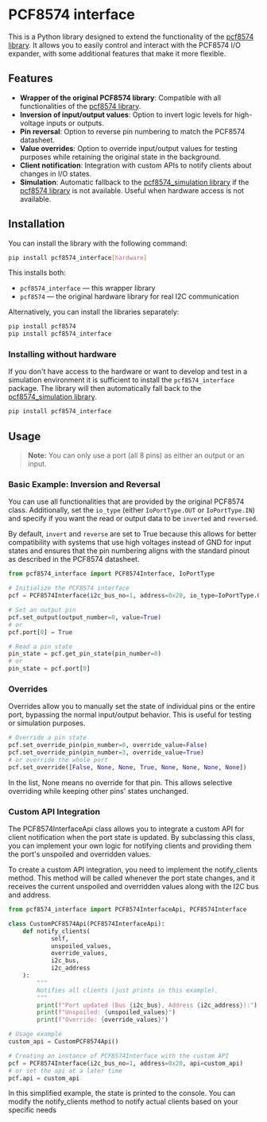 # PCF8574 interface

This is a Python library designed to extend the functionality of the [pcf8574 library](https://pypi.org/project/pcf8574/).
It allows you to easily control and interact with the PCF8574 I/O expander, with some additional features that make it more flexible.

## Features

- **Wrapper of the original PCF8574 library**: Compatible with all functionalities of the [pcf8574 library](https://pypi.org/project/pcf8574/).
- **Inversion of input/output values**: Option to invert logic levels for high-voltage inputs or outputs.
- **Pin reversal**: Option to reverse pin numbering to match the PCF8574 datasheet.
- **Value overrides**: Option to override input/output values for testing purposes while retaining the original state in the background.
- **Client notification**: Integration with custom APIs to notify clients about changes in I/O states.
- **Simulation**: Automatic fallback to the [pcf8574_simulation library](https://pypi.org/project/pcf8574_simulation/) if the [pcf8574 library](https://pypi.org/project/pcf8574/) is not available. Useful when hardware access is not available.


## Installation

You can install the library with the following command:

```bash
pip install pcf8574_interface[hardware]
```

This installs both:
- `pcf8574_interface` — this wrapper library
- `pcf8574` — the original hardware library for real I2C communication

Alternatively, you can install the libraries separately:

```bash
pip install pcf8574
pip install pcf8574_interface
```


### Installing without hardware
If you don't have access to the hardware or want to develop and test in a simulation environment it is sufficient to install the `pcf8574_interface` package.
The library will then automatically fall back to the [pcf8574_simulation library](https://pypi.org/project/pcf8574_simulation/).

```bash
pip install pcf8574_interface
```


## Usage

> **Note:** You can only use a port (all 8 pins) as either an output or an input.


### Basic Example: Inversion and Reversal

You can use all functionalities that are provided by the original PCF8574 class.
Additionally, set the `io_type` (either `IoPortType.OUT` or `IoPortType.IN`) and specify if you want the read or output data to be `inverted` and `reversed`.

By default, `invert` and `reverse` are set to True because this allows for better compatibility with systems that use high voltages instead of GND for input states and ensures that the pin numbering aligns with the standard pinout as described in the PCF8574 datasheet.

```python
from pcf8574_interface import PCF8574Interface, IoPortType

# Initialize the PCF8574 interface
pcf = PCF8574Interface(i2c_bus_no=1, address=0x20, io_type=IoPortType.OUT, invert=True, reverse=True)

# Set an output pin
pcf.set_output(output_number=0, value=True)
# or
pcf.port[0] = True

# Read a pin state
pin_state = pcf.get_pin_state(pin_number=0)
# or
pin_state = pcf.port[0]
```


### Overrides

Overrides allow you to manually set the state of individual pins or the entire port, bypassing the normal input/output behavior. This is useful for testing or simulation purposes.

```python
# Override a pin state
pcf.set_override_pin(pin_number=0, override_value=False)
pcf.set_override_pin(pin_number=3, override_value=True)
# or override the whole port
pcf.set_override([False, None, None, True, None, None, None, None])
```
In the list, None means no override for that pin. This allows selective overriding while keeping other pins' states unchanged.


### Custom API Integration

The PCF8574InterfaceApi class allows you to integrate a custom API for client notification when the port state is updated.
By subclassing this class, you can implement your own logic for notifying clients and providing them the port's unspoiled and overridden values.

To create a custom API integration, you need to implement the notify_clients method. This method will be called whenever the port state changes, and it receives the current unspoiled and overridden values along with the I2C bus and address.

```python
from pcf8574_interface import PCF8574InterfaceApi, PCF8574Interface

class CustomPCF8574Api(PCF8574InterfaceApi):
    def notify_clients(
            self,
            unspoiled_values,
            override_values,
            i2c_bus,
            i2c_address
    ):
        """
        Notifies all clients (just prints in this example).
        """
        print(f"Port updated (Bus {i2c_bus}, Address {i2c_address}):")
        print(f"Unspoiled: {unspoiled_values}")
        print(f"Override: {override_values}")

# Usage example
custom_api = CustomPCF8574Api()

# Creating an instance of PCF8574Interface with the custom API
pcf = PCF8574Interface(i2c_bus_no=1, address=0x20, api=custom_api)
# or set the api at a later time
pcf.api = custom_api
```

In this simplified example, the state is printed to the console.
You can modify the notify_clients method to notify actual clients based on your specific needs
